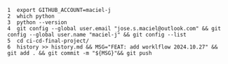     1  export GITHUB_ACCOUNT=maciel-j
    2  which python
    3  python --version
    4  git config --global user.email "jose.s.maciel@outlook.com" && git config --global user.name "maciel-j" && git config --list
    5  cd ci-cd-final-project/
    6  history >> history.md && MSG="FEAT: add worklflow 2024.10.27" && git add . && git commit -m "${MSG}"&& git push
